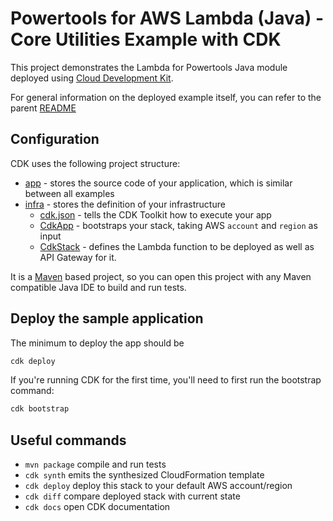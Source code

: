 #  Powertools for AWS Lambda (Java) - Core Utilities Example with CDK

This project demonstrates the Lambda for Powertools Java module deployed using [Cloud Development Kit](https://aws.amazon.com/cdk/).

For general information on the deployed example itself, you can refer to the parent [README](../README.md)

## Configuration
CDK uses the following project structure:
- [app](./app) - stores the source code of your application, which is similar between all examples
- [infra](./infra) - stores the definition of your infrastructure
  - [cdk.json](./infra/cdk.json) - tells the CDK Toolkit how to execute your app
  - [CdkApp](./infra/src/main/java/cdk/CdkApp.java) - bootstraps your stack, taking AWS `account` and `region` as input
  - [CdkStack](./infra/src/main/java/cdk/CdkStack.java) - defines the Lambda function to be deployed as well as API Gateway for it.

It is a [Maven](https://maven.apache.org/) based project, so you can open this project with any Maven compatible Java IDE to build and run tests.


## Deploy the sample application

The minimum to deploy the app should be
```bash 
cdk deploy
```

If you're running CDK for the first time, you'll need to first run the bootstrap command:
```bash
cdk bootstrap
```

## Useful commands

* `mvn package`     compile and run tests
* `cdk synth`       emits the synthesized CloudFormation template
* `cdk deploy`      deploy this stack to your default AWS account/region
* `cdk diff`        compare deployed stack with current state
* `cdk docs`        open CDK documentation